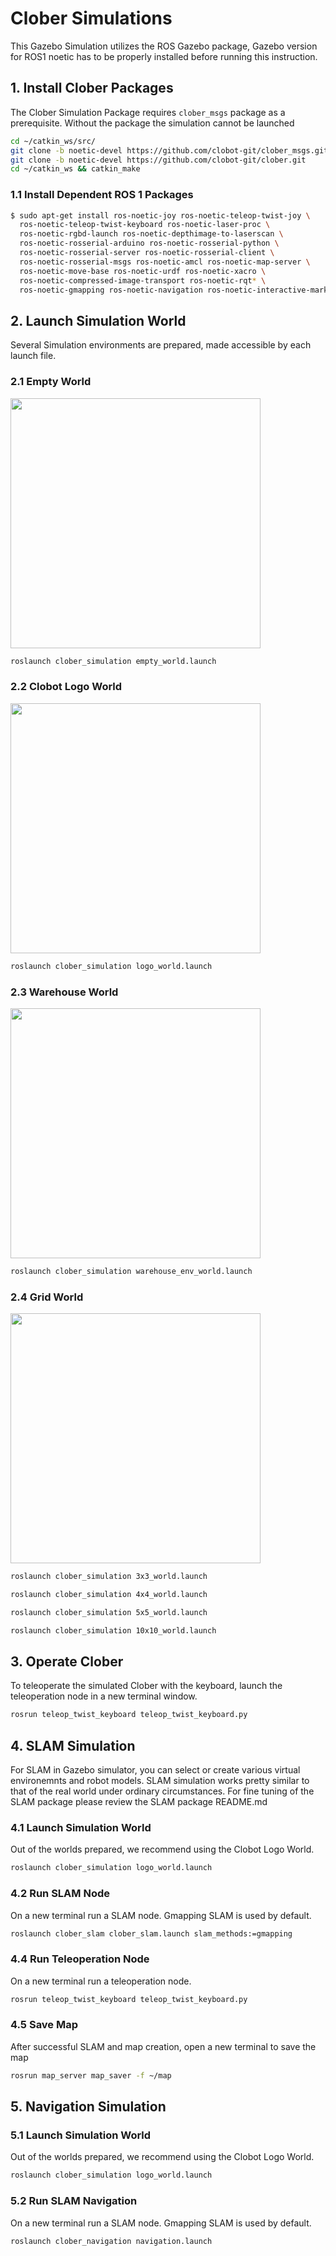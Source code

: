 # Clober Simulations
This Gazebo Simulation utilizes the ROS Gazebo package, Gazebo version for ROS1 noetic has to be properly installed before running this instruction.

<!-- ## Clober ROS 1 Package Status
|develop|main|Noetic + Ubuntu Focal|
|:---:|:---:|:---:|
|[![Build Status](https://travis-ci.com/clobot-git/clober.svg?branch=main)](https://travis-ci.com/clobot-git/clober)|[![Build Status](https://travis-ci.com/clobot-git/clober.svg?branch=main)](https://travis-ci.com/clobot-git/clober)|[![Build Status](https://travis-ci.com/clobot-git/clober.svg?branch=noetic-devel)](https://travis-ci.com/clobot-git/clober)|

## Clober ROS 2 Package Status
|ros2-devel|ros2|Foxy + Ubuntu Focal|Galactic|
|:---:|:---:|:---:|:---:|
|[![Build Status](https://travis-ci.com/clobot-git/clober.svg?branch=main)](https://travis-ci.com/clobot-git/clober)|[![Build Status](https://travis-ci.com/clobot-git/clober.svg?branch=main)](https://travis-ci.com/clobot-git/clober)|[![Build Status](https://travis-ci.com/clobot-git/clober.svg?branch=foxy-devel)](https://travis-ci.com/clobot-git/clober)| TBD | -->

## 1. Install Clober Packages
The Clober Simulation Package requires `clober_msgs` package as a prerequisite. Without the package the simulation cannot be launched
```bash
cd ~/catkin_ws/src/
git clone -b noetic-devel https://github.com/clobot-git/clober_msgs.git
git clone -b noetic-devel https://github.com/clobot-git/clober.git
cd ~/catkin_ws && catkin_make
```
### 1.1 Install Dependent ROS 1 Packages
```bash
$ sudo apt-get install ros-noetic-joy ros-noetic-teleop-twist-joy \
  ros-noetic-teleop-twist-keyboard ros-noetic-laser-proc \
  ros-noetic-rgbd-launch ros-noetic-depthimage-to-laserscan \
  ros-noetic-rosserial-arduino ros-noetic-rosserial-python \
  ros-noetic-rosserial-server ros-noetic-rosserial-client \
  ros-noetic-rosserial-msgs ros-noetic-amcl ros-noetic-map-server \
  ros-noetic-move-base ros-noetic-urdf ros-noetic-xacro \
  ros-noetic-compressed-image-transport ros-noetic-rqt* \
  ros-noetic-gmapping ros-noetic-navigation ros-noetic-interactive-markers
```

## 2. Launch Simulation World
Several Simulation environments are prepared, made accessible by each launch file.

### 2.1 Empty World
<img align="center" src="https://github.com/clobot-git/testrobot/blob/noetic-devel/images/empty_world.png" width="400">

```bash
roslaunch clober_simulation empty_world.launch
```

### 2.2 Clobot Logo World
<img align="center" src="https://github.com/clobot-git/testrobot/blob/noetic-devel/images/logo_world.png" width="400">

```bash
roslaunch clober_simulation logo_world.launch
```

### 2.3 Warehouse World
<img align="center" src="https://github.com/clobot-git/testrobot/blob/noetic-devel/images/warehouse_world.png" width="400">

```bash
roslaunch clober_simulation warehouse_env_world.launch
```

### 2.4 Grid World
<img align="center" src="https://github.com/clobot-git/testrobot/blob/noetic-devel/images/grid_world.png" width="400">

```bash
roslaunch clober_simulation 3x3_world.launch
```
```bash
roslaunch clober_simulation 4x4_world.launch
```
```bash
roslaunch clober_simulation 5x5_world.launch
```
```bash
roslaunch clober_simulation 10x10_world.launch
```


## 3. Operate Clober
To teleoperate the simulated Clober with the keyboard, launch the teleoperation node in a new terminal window.
```bash
rosrun teleop_twist_keyboard teleop_twist_keyboard.py
```

## 4. SLAM Simulation
For SLAM in Gazebo simulator, you can select or create various virtual environemnts and robot models. SLAM simulation works pretty similar to that of the real world under ordinary circumstances.
For fine tuning of the SLAM package please review the SLAM package README.md

### 4.1 Launch Simulation World
Out of the worlds prepared, we recommend using the Clobot Logo World.
```bash
roslaunch clober_simulation logo_world.launch
``` 

### 4.2 Run SLAM Node
On a new terminal run a SLAM node. Gmapping SLAM is used by default.
```bash
roslaunch clober_slam clober_slam.launch slam_methods:=gmapping
```

### 4.4 Run Teleoperation Node
On a new terminal run a teleoperation node.
```bash
rosrun teleop_twist_keyboard teleop_twist_keyboard.py
```

### 4.5 Save Map
After successful SLAM and map creation, open a new terminal to save the map
```bash
rosrun map_server map_saver -f ~/map
```

## 5. Navigation Simulation
### 5.1 Launch Simulation World
Out of the worlds prepared, we recommend using the Clobot Logo World.
```bash
roslaunch clober_simulation logo_world.launch
``` 

### 5.2 Run SLAM Navigation
On a new terminal run a SLAM node. Gmapping SLAM is used by default.
```bash
roslaunch clober_navigation navigation.launch
```
